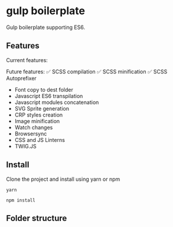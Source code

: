 # gulp boilerplate

Gulp boilerplate supporting ES6.

## Features

Current features:

Future features:
:white_check_mark: SCSS compilation
:white_check_mark: SCSS minification
:white_check_mark: SCSS Autoprefixer
- Font copy to dest folder
- Javascript ES6 transpilation
- Javascript modules concatenation
- SVG Sprite generation
- CRP styles creation
- Image minification
- Watch changes
- Browsersync
- CSS and JS Linterns
- TWIG.JS

## Install

Clone the project and install using yarn or npm

```
yarn
```
```
npm install
```

## Folder structure
